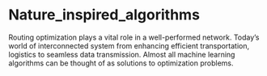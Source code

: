 # Nature_inspired_algorithms
Routing optimization plays a vital role in a well-performed network. Today’s world of interconnected system from enhancing efficient transportation, logistics to seamless data transmission. Almost all machine learning algorithms can be thought of as solutions to optimization problems.
